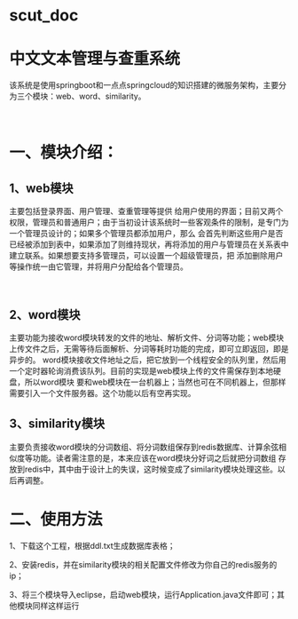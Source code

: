 # scut_doc
<h1>中文文本管理与查重系统</h1>
<p>该系统是使用springboot和一点点springcloud的知识搭建的微服务架构，主要分为三个模块：web、word、similarity。</p>
<br>
<h1>一、模块介绍：</h1>
<h2>1、web模块</h2>
<p>主要包括登录界面、用户管理、查重管理等提供
给用户使用的界面；目前又两个权限，管理员和普通用户；由于当初设计该系统时一些客观条件的限制，是专门为一个管理员设计的；如果多个管理员都添加用户，那么
会首先判断这些用户是否已经被添加到表中，如果添加了则维持现状，再将添加的用户与管理员在关系表中建立联系。如果想要支持多管理员，可以设置一个超级管理员，把
添加删除用户等操作统一由它管理，并将用户分配给各个管理员。</p>
<br/>
<h2>2、word模块</h2>
<p>主要功能为接收word模块转发的文件的地址、解析文件、分词等功能；web模块上传文件之后，无需等待后面解析、分词等耗时功能的完成，即可立即返回，即是异步的。
word模块接收文件地址之后，把它放到一个线程安全的队列里，然后用一个定时器轮询消费该队列。目前的实现是web模块上传的文件需保存到本地硬盘，所以word模块
要和web模块在一台机器上；当然也可在不同机器上，但那样需要引入一个文件服务器。这个功能以后有空再实现。</p
<br/>
<h2>3、similarity模块</h2>
<p>主要负责接收word模块的分词数组、将分词数组保存到redis数据库、计算余弦相似度等功能。读者需注意的是，本来应该在word模块分好词之后就把分词数组
存放到redis中，其中由于设计上的失误，这时候变成了similarity模块处理这些。以后再调整。</p>

<h1>二、使用方法</h1>
<p>1、下载这个工程，根据ddl.txt生成数据库表格；</p>
<p>2、安装redis，并在similarity模块的相关配置文件修改为你自己的redis服务的ip；</p>
<p>3、将三个模块导入eclipse，启动web模块，运行Application.java文件即可；其他模块同样这样运行</p>
